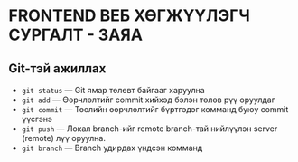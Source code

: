 # FRONTEND ВЕБ ХӨГЖҮҮЛЭГЧ СУРГАЛТ - ЗАЯА

## Git-тэй ажиллах
- `git status` — Git ямар төлөвт байгааг харуулна
- `git add` — Өөрчлөлтийг commit хийхэд бэлэн төлөв рүү оруулдаг
- `git commit` — Төслийн өөрчлөлтийг бүртгэдэг комманд буюу commit үүсгэнэ
- `git push` — Локал branch-ийг remote branch-тай нийлүүлэн server (remote) лүү оруулна.
- `git branch` — Branch удирдах үндсэн комманд






